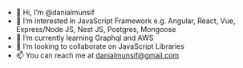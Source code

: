 - 👋 Hi, I’m @danialmunsif
- 👀 I’m interested in JavaScript Framework e.g. Angular, React, Vue, Express/Node JS, Nest JS, Postgres, Mongoose 
- 🌱 I’m currently learning Graphql and AWS
- 💞️ I’m looking to collaborate on JavaScript Libraries
- 📫 You can reach me at danialmunsif@gmail.com
